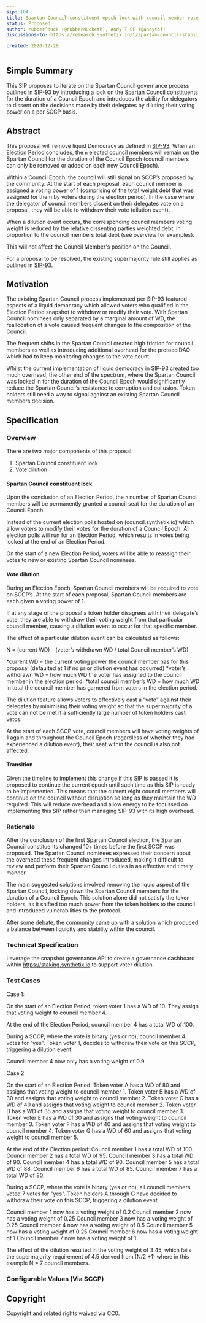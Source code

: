 ```yaml
---
sip: 104
title: Spartan Council constituent epoch lock with council member vote weight dilution.
status: Proposed
author: rubber^duck (@rubberducketh), Andy T CF (@andytcf)
discussions-to: https://research.synthetix.io/t/spartan-council-stability-liquidity/243/5

created: 2020-12-29
---
```


<!--You can leave these HTML comments in your merged SIP and delete the visible duplicate text guides, they will not appear and may be helpful to refer to if you edit it again. This is the suggested template for new SIPs. Note that an SIP number will be assigned by an editor. When opening a pull request to submit your SIP, please use an abbreviated title in the filename, `sip-draft_title_abbrev.md`. The title should be 44 characters or less.-->

## Simple Summary
<!--"If you can't explain it simply, you don't understand it well enough." Simply describe the outcome the proposed changes intend to achieve. This should be non-technical and accessible to a casual community member.-->

This SIP proposes to iterate on the Spartan Council governance process outlined in [SIP-93](./sip-93.md) by introducing a lock on the Spartan Council constituents for the duration of a Council Epoch and introduces the ability for delegators to dissent on the decisions made by their delegates by diluting their voting power on a per SCCP basis.

## Abstract
<!--A short (~200 word) description of the proposed change, the abstract should clearly describe the proposed change. This is what *will* be done if the SIP is implemented, not *why* it should be done or *how* it will be done. If the SIP proposes deploying a new contract, write, "we propose to deploy a new contract that will do x".-->

This proposal will remove liquid Democracy as defined in [SIP-93](./sip-93.md). When an Election Period concludes, the ```n``` elected council members will remain on the Spartan Council for the duration of the Council Epoch (council members can only be removed or added on each new Council Epoch).

Within a Council Epoch, the council will still signal on SCCP’s proposed by the community. At the start of each proposal, each council member is assigned a voting power of 1 (comprising of the total weight debt that was assigned for them by voters during the election period). In the case where the delegator of council members dissent on their delegates vote on a proposal, they will be able to withdraw their vote (dilution event).

When a dilution event occurs, the corresponding council members voting weight is reduced by the relative dissenting parties weighted debt, in proportion to the council members total debt (see overview for examples). 

This will not affect the Council Member's position on the Council. 

For a proposal to be resolved, the existing supermajority rule still applies as outlined in [SIP-93](./sip-93.md).

## Motivation
<!--This is the problem statement. This is the *why* of the SIP. It should clearly explain *why* the current state of the protocol is inadequate.  It is critical that you explain *why* the change is needed, if the SIP proposes changing how something is calculated, you must address *why* the current calculation is inaccurate or wrong. This is not the place to describe how the SIP will address the issue!-->

The existing Spartan Council process implemented per SIP-93 featured aspects of a liquid democracy which allowed voters who qualified in the Election Period snapshot to withdraw or modify their vote. With Spartan Council nominees only separated by a marginal amount of WD, the reallocation of a vote caused frequent changes to the composition of the Council. 

The frequent shifts in the Spartan Council created high friction for council members as well as introducing additional overhead for the protocolDAO which had to keep monitoring changes to the vote count.

Whilst the current implementation of liquid democracy in SIP-93 created too much overhead, the other end of the spectrum, where the Spartan Council was locked in for the duration of the Council Epoch would significantly reduce the Spartan Council’s resistance to corruption and collusion. Token holders still need a way to signal against an existing Spartan Council members decision. 

## Specification
<!--The specification should describe the syntax and semantics of any new feature, there are five sections
1. Overview
2. Rationale
3. Technical Specification
4. Test Cases
5. Configurable Values
-->

### Overview
<!--This is a high level overview of *how* the SIP will solve the problem. The overview should clearly describe how the new feature will be implemented.-->

There are two major components of this proposal:
1.  Spartan Council constituent lock
2. Vote dilution

#### Spartan Council constituent lock

Upon the conclusion of an Election Period, the ```n``` number of Spartan Council members will be permanently granted a council seat for the duration of an Council Epoch.

Instead of the current election polls hosted on (council.synthetix.io) which allow voters to modify their votes for the duration of a Council Epoch. All election polls will run for an Election Period, which results in votes being locked at the end of an Election Period.

On the start of a new Election Period, voters will be able to reassign their votes to new or existing Spartan Council nominees.

#### Vote dilution

During an Election Epoch, Spartan Council members will be required to vote on SCCP’s. At the start of each proposal, Spartan Council members are each given a voting power of 1. 

If at any stage of the proposal a token holder disagrees with their delegate’s vote, they are able to withdraw their voting weight from that particular council member, causing a dilution event to occur for that specific member. 

The effect of a particular dilution event can be calculated as follows: 

N = (current WD) - (voter’s withdrawn WD / total Council member’s WD)

*current WD = the current voting power the council member has for this proposal (defaulted at 1 if no prior dilution event has occurred) 
*voter’s withdrawn WD = how much WD the voter has assigned to the council member in the election period.
*total council member’s WD = how much WD in total the council member has garnered from voters in the election period.

The dilution feature allows voters to effectively cast a “veto” against their delegates by minimising their voting weight so that the supermajority of a vote can not be met if a sufficiently large number of token holders cast vetos. 

At the start of each SCCP vote, council members will have voting weights of 1 again and throughout the Council Epoch (regardless of whether they had experienced a dilution event), their seat within the council is also not affected.

#### Transition

Given the timeline to implement this change if this SIP is passed it is proposed to continue the current epoch until such time as this SIP is ready to be implemented. This means that the current eight council members will continue on the council without disruption so long as they maintain the WD required. This will reduce overhead and allow energy to be focussed on implementing this SIP rather than managing SIP-93 with its high overhead.

### Rationale
<!--This is where you explain the reasoning behind how you propose to solve the problem. Why did you propose to implement the change in this way, what were the considerations and trade-offs. The rationale fleshes out what motivated the design and why particular design decisions were made. It should describe alternate designs that were considered and related work. The rationale may also provide evidence of consensus within the community, and should discuss important objections or concerns raised during discussion.-->

After the conclusion of the first Spartan Council election, the Spartan Council constituents changed 10+ times before the first SCCP was proposed. The Spartan Council nominees expressed their concern about the overhead these frequent changes introduced, making it difficult to review and perform their Spartan Council duties in an effective and timely manner. 

The main suggested solutions involved removing the liquid aspect of the Spartan Council, locking down the Spartan Council members for the duration of a Council Epoch. This solution alone did not satisfy the token holders, as it shifted too much power from the token holders to the council and introduced vulnerabilities to the protocol.

After some debate, the community came up with a solution which produced a balance between liquidity and stability within the council.

### Technical Specification
<!--The technical specification should outline the public API of the changes proposed. That is, changes to any of the interfaces Synthetix currently exposes or the creations of new ones.-->

Leverage the snapshot governance API to create a governance dashboard within https://staking.synthetix.io to support voter dilution.

### Test Cases
<!--Test cases for an implementation are mandatory for SIPs but can be included with the implementation..-->

Case 1: 

On the start of an Election Period, token voter 1 has a WD of 10. They assign that voting weight to council member 4. 

At the end of the Election Period, council member 4 has a total WD of 100.

During a SCCP, where the vote is binary (yes or no), council member 4 votes for “yes”. Token voter 1, decides to withdraw their vote on this SCCP, triggering a dilution event.

Council member 4 now only has a voting weight of 0.9.

Case 2

On the start of an Election Period:
Token voter A has a WD of 80 and assigns that voting weight to council member 1. 
Token voter B has a WD of 30 and assigns that voting weight to council member 2. 
Token voter C has a WD of 40 and assigns that voting weight to council member 2. 
Token voter D has a WD of 35 and assigns that voting weight to council member 3.
Token voter E has a WD of 30 and assigns that voting weight to council member 3. 
Token voter F has a WD of 40 and assigns that voting weight to council member 4.
Token voter G has a WD of 60 and assigns that voting weight to council member 5. 

At the end of the Election period:
Council member 1 has a total WD of 100.
Council member 2 has a total WD of 95.
Council member 3 has a total WD of 90.
Council member 4 has a total WD of 90.
Council member 5 has a total WD of 88.
Council member 6 has a total WD of 85.
Council member 7 has a total WD of 80.

During a SCCP, where the vote is binary (yes or no), all council members voted 7 votes for "yes". Token holders A through G have decided to withdraw their vote on this SCCP, triggering a dilution event.

Council member 1 now has a voting weight of 0.2
Council member 2 now has a voting weight of 0.25
Council member 3 now has a voting weight of 0.25
Council member 4 now has a voting weight of 0.5
Council member 5 now has a voting weight of 0.25
Council member 6 now has a voting weight of 1
Council member 7 now has a voting weight of 1

The effect of the dilution resulted in the voting weight of 3.45, which fails the supermajority requirement of 4.5 derived from (N/2 +1) where in this example N = 7 council members.




### Configurable Values (Via SCCP)
<!--Please list all values configurable via SCCP under this implementation.-->


## Copyright
Copyright and related rights waived via [CC0](https://creativecommons.org/publicdomain/zero/1.0/).


